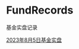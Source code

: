 # FundRecords
基金实盘记录

[2023年8月5日基金实盘](https://github.com/jinguangyue/FundRecords/blob/main/2023%E5%B9%B48%E6%9C%885%E6%97%A5%E5%9F%BA%E9%87%91%E5%AE%9E%E7%9B%98.md)<br>

